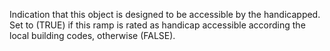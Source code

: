 Indication that this object is designed to be accessible by the handicapped. 
Set to (TRUE) if this ramp is rated as handicap accessible  according the local building codes, otherwise (FALSE).